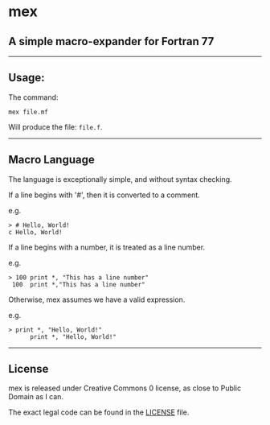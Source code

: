 # mex

## A simple macro-expander for Fortran 77

---

## Usage:

The command:

```
mex file.mf
```

Will produce the file: ```file.f```.

---

## Macro Language

The language is exceptionally simple, and without syntax checking.

If a line begins with '#', then it is converted to a comment.

e.g.

```
> # Hello, World!
c Hello, World!
```

If a line begins with a number, it is treated as a line number.

e.g.

```
> 100 print *, "This has a line number"
 100  print *,"This has a line number"
```

Otherwise, mex assumes we have a valid expression.

e.g.

```
> print *, "Hello, World!"
      print *, "Hello, World!"
```

---

## License

mex is released under Creative Commons 0 license, as close to Public Domain as I can.

The exact legal code can be found in the [LICENSE](LICENSE) file.
